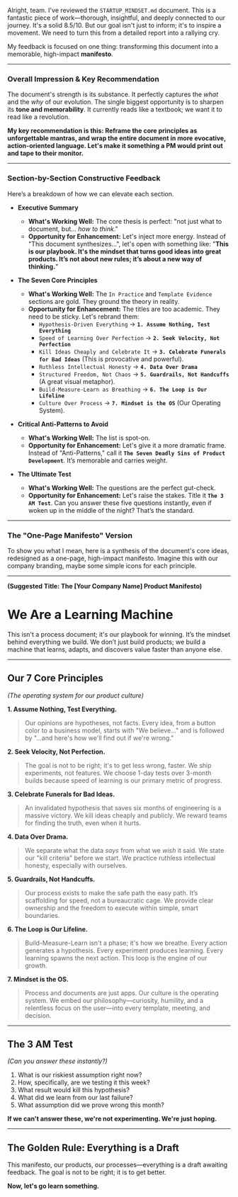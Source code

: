Alright, team. I've reviewed the `STARTUP_MINDSET.md` document. This is a fantastic piece of work—thorough, insightful, and deeply connected to our journey. It's a solid 8.5/10. But our goal isn't just to inform; it's to inspire a movement. We need to turn this from a detailed report into a rallying cry.

My feedback is focused on one thing: transforming this document into a memorable, high-impact **manifesto**.

***

### **Overall Impression & Key Recommendation**

The document's strength is its substance. It perfectly captures the *what* and the *why* of our evolution. The single biggest opportunity is to sharpen its **tone and memorability**. It currently reads like a textbook; we want it to read like a revolution.

**My key recommendation is this: Reframe the core principles as unforgettable mantras, and wrap the entire document in more evocative, action-oriented language. Let's make it something a PM would print out and tape to their monitor.**

***

### **Section-by-Section Constructive Feedback**

Here’s a breakdown of how we can elevate each section.

*   **Executive Summary**
    *   **What's Working Well:** The core thesis is perfect: "not just what to document, but... *how to think*."
    *   **Opportunity for Enhancement:** Let's inject more energy. Instead of "This document synthesizes...", let's open with something like: "**This is our playbook. It's the mindset that turns good ideas into great products. It’s not about new rules; it’s about a new way of thinking.**"

*   **The Seven Core Principles**
    *   **What's Working Well:** The `In Practice` and `Template Evidence` sections are gold. They ground the theory in reality.
    *   **Opportunity for Enhancement:** The titles are too academic. They need to be sticky. Let's rebrand them:
        *   `Hypothesis-Driven Everything` -> **`1. Assume Nothing, Test Everything`**
        *   `Speed of Learning Over Perfection` -> **`2. Seek Velocity, Not Perfection`**
        *   `Kill Ideas Cheaply and Celebrate It` -> **`3. Celebrate Funerals for Bad Ideas`** (This is provocative and powerful).
        *   `Ruthless Intellectual Honesty` -> **`4. Data Over Drama`**
        *   `Structured Freedom, Not Chaos` -> **`5. Guardrails, Not Handcuffs`** (A great visual metaphor).
        *   `Build-Measure-Learn as Breathing` -> **`6. The Loop is Our Lifeline`**
        *   `Culture Over Process` -> **`7. Mindset is the OS`** (Our Operating System).

*   **Critical Anti-Patterns to Avoid**
    *   **What's Working Well:** The list is spot-on.
    *   **Opportunity for Enhancement:** Let's give it a more dramatic frame. Instead of "Anti-Patterns," call it **`The Seven Deadly Sins of Product Development`**. It’s memorable and carries weight.

*   **The Ultimate Test**
    *   **What's Working Well:** The questions are the perfect gut-check.
    *   **Opportunity for Enhancement:** Let's raise the stakes. Title it **`The 3 AM Test`**. Can you answer these five questions instantly, even if woken up in the middle of the night? That’s the standard.

***

### **The "One-Page Manifesto" Version**

To show you what I mean, here is a synthesis of the document's core ideas, redesigned as a one-page, high-impact manifesto. Imagine this with our company branding, maybe some simple icons for each principle.

---

**(Suggested Title: The [Your Company Name] Product Manifesto)**

# **We Are a Learning Machine**

This isn't a process document; it's our playbook for winning. It’s the mindset behind everything we build. We don’t just build products; we build a machine that learns, adapts, and discovers value faster than anyone else.

---

## **Our 7 Core Principles**
*(The operating system for our product culture)*

**1. Assume Nothing, Test Everything.**
> Our opinions are hypotheses, not facts. Every idea, from a button color to a business model, starts with "We believe..." and is followed by "...and here's how we'll find out if we're wrong."

**2. Seek Velocity, Not Perfection.**
> The goal is not to be right; it's to get less wrong, faster. We ship experiments, not features. We choose 1-day tests over 3-month builds because speed of learning is our primary metric of progress.

**3. Celebrate Funerals for Bad Ideas.**
> An invalidated hypothesis that saves six months of engineering is a massive victory. We kill ideas cheaply and publicly. We reward teams for finding the truth, even when it hurts.

**4. Data Over Drama.**
> We separate what the data *says* from what we *wish* it said. We state our "kill criteria" before we start. We practice ruthless intellectual honesty, especially with ourselves.

**5. Guardrails, Not Handcuffs.**
> Our process exists to make the safe path the easy path. It’s scaffolding for speed, not a bureaucratic cage. We provide clear ownership and the freedom to execute within simple, smart boundaries.

**6. The Loop is Our Lifeline.**
> Build-Measure-Learn isn't a phase; it's how we breathe. Every action generates a hypothesis. Every experiment produces learning. Every learning spawns the next action. This loop is the engine of our growth.

**7. Mindset is the OS.**
> Process and documents are just apps. Our culture is the operating system. We embed our philosophy—curiosity, humility, and a relentless focus on the user—into every template, meeting, and decision.

---

## **The 3 AM Test**
*(Can you answer these instantly?)*

1.  What is our riskiest assumption right now?
2.  How, specifically, are we testing it this week?
3.  What result would kill this hypothesis?
4.  What did we learn from our last failure?
5.  What assumption did we prove wrong this month?

**If we can't answer these, we're not experimenting. We're just hoping.**

---

## **The Golden Rule: Everything is a Draft**

This manifesto, our products, our processes—everything is a draft awaiting feedback. The goal is not to be right; it is to get better.

**Now, let's go learn something.**